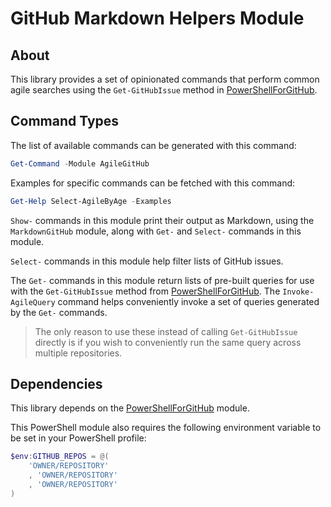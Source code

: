 # GitHub Markdown Helpers Module

## About

This library provides a set of opinionated commands that perform common
 agile searches using the `Get-GitHubIssue` method in
 [PowerShellForGitHub][23].

## Command Types

The list of available commands can be generated with this command:

```PowerShell
Get-Command -Module AgileGitHub
```

Examples for specific commands can be fetched with this command:

```Powershell
Get-Help Select-AgileByAge -Examples
```

`Show-` commands in this module print their output as Markdown, using the
`MarkdownGitHub` module, along with `Get-` and `Select-` commands in this
 module.

`Select-` commands in this module help filter lists of GitHub issues.

The `Get-` commands in this module return lists of pre-built queries
 for use with the `Get-GitHubIssue` method from [PowerShellForGitHub][23].
The `Invoke-AgileQuery` command helps conveniently invoke a set of queries
 generated by the `Get-` commands.

> The only reason to use these instead of calling `Get-GitHubIssue` directly is
> if you wish to conveniently run the same query across multiple repositories.

[23]: https://github.com/microsoft/PowerShellForGitHub


## Dependencies

This library depends on the [PowerShellForGitHub](https://github.com/microsoft/PowerShellForGitHub) module.

This PowerShell module also requires the following environment variable to be
 set in your PowerShell profile:

```powershell
$env:GITHUB_REPOS = @(
    'OWNER/REPOSITORY'
    , 'OWNER/REPOSITORY'
    , 'OWNER/REPOSITORY'
)
```
